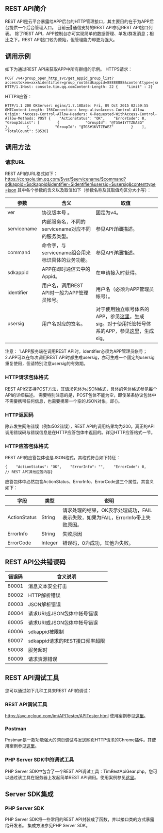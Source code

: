 ## REST API简介 
REST API是云平台暴露给APP后台的HTTP管理接口，其主要目的在于为APP后台提供一个后台管理入口。 
目前云通信支持的REST API参见REST API接口列表。 
除了REST API，APP控制台亦可实现简单的数据管理、单发/群发消息；相比之下，REST API接口较为原始，但管理能力却更为强大。
## 调用示例 
如下为通过REST API来获取APP中所有群组的示例。 
HTTPS请求： 
```
POST /v4/group_open_http_svc/get_appid_group_list?accesstoken=xxx&identifier=group_root&sdkappid=88888888&contenttype=json HTTP/1.1Host: console.tim.qq.comContent-Length: 22 {    "Limit" : 2}
```
HTTPS应答：
```
HTTP/1.1 200 OKServer: nginx/1.7.10Date: Fri, 09 Oct 2015 02:59:55 GMTContent-Length: 156Connection: keep-aliveAccess-Control-Allow-Origin: *Access-Control-Allow-Headers: X-Requested-WithAccess-Control-Allow-Methods: POST {    "ActionStatus": "OK",    "ErrorCode": 0,    "GroupIdList": [        {            "GroupId": "@TGS#1YTTZEAEG"        },        {            "GroupId": "@TGS#1KVTZEAEZ"        }    ],    "TotalCount": 58530}
```
## 调用方法 
### 请求URL 
REST API的URL格式如下： 
https://console.tim.qq.com/$ver/$servicename/$command?sdkappid=$sdkappid&identifier=$identifier&usersig=$usersig&contenttype=json
其中各个参数的含义以及取值如下（参数名称及其取值均区分大小写）： 

| 参数  | 含义  | 取值  |
|---------|---------|---------|
| ver  | 协议版本号 。|固定为v4。|
| servicename  | 内部服务名，不同的servicename对应不同的服务类型。 |参见API详细描述。|
| command  | 命令字，与servicename组合用来标识具体的业务功能。 |参见API详细描述。|
| sdkappid  | APP在即时通信云中的Appid。 |在申请接入时获得。 |
| identifier  | 用户名，调用REST API时一般为APP管理员帐号。 |用户名（必须为APP管理员帐号）。 |
| usersig  | 用户名对应的签名。 |对于使用独立帐号体系的APP，参见[这里](http://imgcache.tce.fsphere.cn/image/avc.qcloud.com/wiki2.0/im/帐号登录集成/TLS后台API使用手册/TLS后台API使用手册.html#articleContent/h3%3acontains%7blinux%E4%B8%8B%E7%94%9F%E6%88%90sig%E5%92%8C%E6%A0%A1%E9%AA%8Csig%7d)，生成sig。对于使用托管帐号体系的APP，参见[这里](http://imgcache.tce.fsphere.cn/image/avc.qcloud.com/wiki2.0/im/HIDE/如何/如何：生成用户凭证/如何：生成用户凭证.html)，生成sig。|

注意： 
1.APP服务端在调用REST API时，identifier必须为APP管理员帐号；
2.APP可以在每次调用REST API时都生成usersig，亦可生成一个固定的usersig重复使用，但请特别注意usersig的有效期。 
### HTTP请求包体格式
REST API仅支持POST方法，其请求包体为JSON格式，具体的包体格式参见每个API的详细描述。 
需要特别注意的是，POST包体不能为空，即使某条协议包体中不需要携带任何信息，也需要携带一个空的JSON对象，即{}。
### HTTP返回码 
除非发生网络错误（例如502错误），REST API的调用结果均为200，真正的API调用错误码与错误信息是在HTTP应答包体中返回的。详见HTTP应答格式一节。 
### HTTP应答包体格式 
REST API的应答包体也是JSON格式，其格式符合如下特征：
```
{    "ActionStatus": "OK",    "ErrorInfo": "",    "ErrorCode": 0,    // REST API其他应答内容}
```
应答包体中必然包含ActionStatus、ErrorInfo、ErrorCode这三个属性，其含义如下：

| 字段 | 类型| 说明 |
|---------|---------|---------|
|ActionStatus | String | 请求处理的结果，OK表示处理成功，FAIL表示失败，如果为FAIL，ErrorInfo带上失败原因。 |
|ErrorInfo  | String | 失败原因 |
|ErrorCode  | Integer | 错误码，0为成功，其他为失败。|
## REST API公共错误码 
| 错误码 |含义说明| 
|---------|---------|
| 80001 | 消息文本安全打击 | 
| 60002 | HTTP解析错误 | 
| 60003 | JSON解析错误 | 
| 60004 | 请求URI或JSON包体中帐号错误 | 
| 60005 | 请求URI或JSON包体中帐号错误 | 
| 60006 | sdkappid被限制 | 
| 60007 | sdkappid请求的REST接口频率超限 | 
| 60008 | 服务超时 | 
| 60009 | 请求资源错误 | 
## REST API调试工具 
您可以通过如下几种工具来REST API的调试： 
### REST API调试工具 
https://avc.qcloud.com/im/APITester/APITester.html
使用案例参见[这里](http://imgcache.tce.fsphere.cn/image/avc.qcloud.com/wiki2.0/im/新手指引/服务端集成指引/服务端集成指引.html#articleContent/h2%3acontains%7b%E5%AF%BC%E5%85%A5%E8%B4%A6%E5%8F%B7%E5%88%B0%E4%BA%91%E9%80%9A%E4%BF%A1%EF%BC%88%E4%BD%BF%E7%94%A8%E4%BA%91%E9%80%9A%E8%AE%AFREST%20API%E8%B0%83%E8%AF%95%E5%B7%A5%E5%85%B7%EF%BC%89%7d)。 
### Postman 
Postman是一款功能强大的网页调试与发送网页HTTP请求的Chrome插件。其使用案例参见[这里](http://imgcache.tce.fsphere.cn/image/avc.qcloud.com/wiki2.0/im/新手指引/服务端集成指引/服务端集成指引.html#articleContent/h2%3acontains%7b%E4%B8%BA%E5%AF%BC%E5%85%A5%E7%9A%84%E8%AE%BE%E7%BD%AE%E8%B4%A6%E5%8F%B7%E7%9A%84%E5%9F%BA%E6%9C%AC%E8%B5%84%E6%96%99%EF%BC%88%E4%BD%BF%E7%94%A8Postman%EF%BC%89%7d)。
### PHP Server SDK中的调试工具 
PHP Server SDK中包含了一个REST API调试工具：TimRestApiGear.php。您可以通过该工具在服务器上发起简单REST API调用。使用案例参见[这里](http://imgcache.tce.fsphere.cn/image/avc.qcloud.com/wiki2.0/im/新手指引/服务端集成指引/服务端集成指引.html#articleContent/h2%3acontains%7b%E5%88%9B%E5%BB%BA%E4%B8%80%E4%B8%AA%E7%BE%A4%E7%BB%84%EF%BC%8C%E5%8C%85%E5%90%AB%E5%88%9D%E5%A7%8B%E7%BE%A4%E6%88%90%E5%91%98%EF%BC%88%E4%BD%BF%E7%94%A8PHP%20Server%20SDK%E4%B8%AD%E7%9A%84%E5%B7%A5%E5%85%B7%EF%BC%89%7d)。
## Server SDK集成 
### PHP Server SDK 
PHP Server SDK将一些常用的REST API封装成了函数，并以接口类的方式暴露给开发者。 
集成方法参见PHP Server SDK。 
